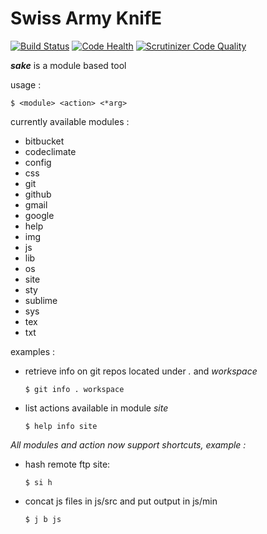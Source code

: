 Swiss Army KnifE
================

[![Build Status](https://drone.io/github.com/aureooms/sake/status.png)](https://drone.io/github.com/aureooms/sake/latest)
[![Code Health](https://landscape.io/github/aureooms/sake/master/landscape.png)](https://landscape.io/github/aureooms/sake/master)
[![Scrutinizer Code Quality](https://scrutinizer-ci.com/g/aureooms/sake/badges/quality-score.png?b=master)](https://scrutinizer-ci.com/g/aureooms/sake/?branch=master)

***sake*** is a module based tool


usage :

	$ <module> <action> <*arg>


currently available modules :

  - bitbucket
  - codeclimate
  - config
  - css
  - git
  - github
  - gmail
  - google
  - help
  - img
  - js
  - lib
  - os
  - site
  - sty
  - sublime
  - sys
  - tex
  - txt



examples :

  - retrieve info on git repos located under *.* and *workspace*

		$ git info . workspace

  - list actions available in module *site*

		$ help info site


*All modules and action now support shortcuts, example :*


  - hash remote ftp site:

		$ si h

  - concat js files in js/src and put output in js/min

		$ j b js

